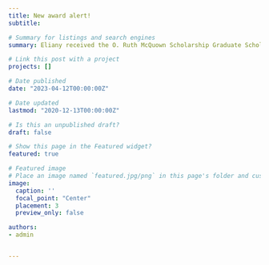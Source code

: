 ```yaml
---
title: New award alert!
subtitle:

# Summary for listings and search engines
summary: Eliany received the O. Ruth McQuown Scholarship Graduate Scholarship for her commitment to fostering opportunities for underrepresented minorities in science

# Link this post with a project
projects: []

# Date published
date: "2023-04-12T00:00:00Z"

# Date updated
lastmod: "2020-12-13T00:00:00Z"

# Is this an unpublished draft?
draft: false

# Show this page in the Featured widget?
featured: true

# Featured image
# Place an image named `featured.jpg/png` in this page's folder and customize its options here.
image:
  caption: ''
  focal_point: "Center"
  placement: 3
  preview_only: false

authors:
- admin


---
```

